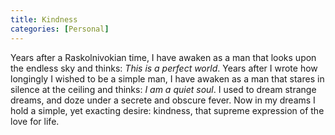 ```yaml
---
title: Kindness 
categories: [Personal]
---
```


Years after a Raskolnivokian time, I have awaken as a man that looks upon the
endless sky and thinks: *This is a perfect world*. Years after I wrote how
longingly I wished to be a simple man, I have awaken as a man that stares in
silence at the ceiling and thinks: *I am a quiet soul*. I used to dream strange
dreams, and doze under a secrete and obscure fever. Now in my dreams I hold a
simple, yet exacting desire: kindness, that supreme expression of the love for
life.
